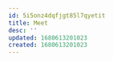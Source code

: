 ```yaml
---
id: 5i5onz4dqfjgt85l7qyetit
title: Meet
desc: ''
updated: 1680613201023
created: 1680613201023
---
```

